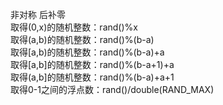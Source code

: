 非对称 后补零    
取得(0,x)的随机整数：rand()%x  
取得(a,b)的随机整数：rand()%(b-a)    
取得[a,b)的随机整数：rand()%(b-a)+a  
取得[a,b]的随机整数：rand()%(b-a+1)+a  
取得(a,b]的随机整数：rand()%(b-a)+a+1  
取得0-1之间的浮点数：rand()/double(RAND_MAX)    
